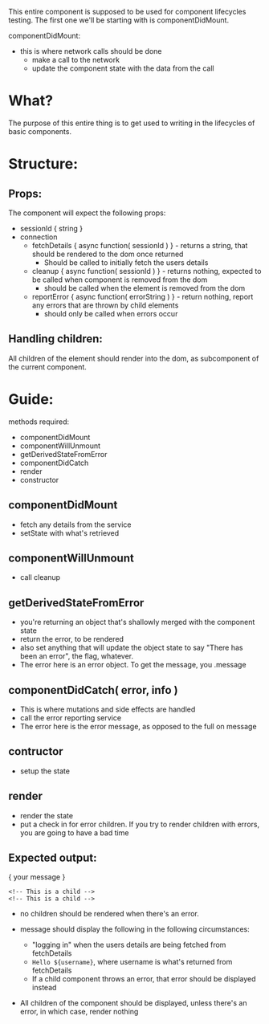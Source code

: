 
This entire component is supposed to be used for component lifecycles testing.
The first one we'll be starting with is componentDidMount.

componentDidMount:    
* this is where network calls should be done
  * make a call to the network
  * update the component state with the data from the call

# What?
The purpose of this entire thing is to get used to writing in the lifecycles of basic components.

# Structure:

## Props:
The component will expect the following props:
* sessionId { string }
* connection
  * fetchDetails { async function( sessionId ) } - returns a string, that should be rendered to the dom once returned
    * Should be called to initially fetch the users details
  * cleanup { async function( sessionId ) } - returns nothing, expected to be called when component is removed from the dom
    * should be called when the element is removed from the dom
  * reportError { async function( errorString ) } - return nothing, report any errors that are thrown by child elements
    * should only be called when errors occur

## Handling children:
All children of the element should render into the dom, as subcomponent of the current component.

# Guide:
methods required:
* componentDidMount
* componentWillUnmount
* getDerivedStateFromError
* componentDidCatch
* render
* constructor


## componentDidMount
* fetch any details from the service
* setState with what's retrieved

## componentWillUnmount
* call cleanup

## getDerivedStateFromError
* you're returning an object that's shallowly merged with the component state
* return the error, to be rendered
* also set anything that will update the object state to say "There has been an error", the flag, whatever.
* The error here is an error object. To get the message, you .message

## componentDidCatch( error, info )
* This is where mutations and side effects are handled
* call the error reporting service
* The error here is the error message, as opposed to the full on message

## contructor
* setup the state

## render
* render the state
* put a check in for error children. If you try to render children with errors, you are going to have a bad time

## Expected output:
<div>
  <p id="message"> { your message } </p>
  <div>
    <!-- Any child elements should be rendered here --> 

    <!-- This is a child --> 
    <!-- This is a child --> 
  </div>
</div>

* no children should be rendered when there's an error.

* message should display the following in the following circumstances:
  * "logging in" when the users details are being fetched from fetchDetails
  * `Hello ${username}`, where username is what's returned from fetchDetails
  * If a child component throws an error, that error should be displayed instead

* All children of the component should be displayed, unless there's an error, in which case, render nothing
